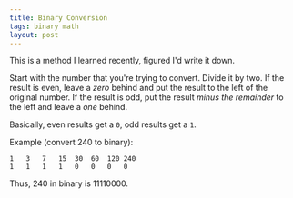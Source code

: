 ```yaml
---
title: Binary Conversion
tags: binary math
layout: post
---
```


This is a method I learned recently, figured I'd write it down. 

Start with the number that you're trying to convert. Divide it by two. If the result is even, leave a _zero_ behind and put the result to the left of the original number. If the result is odd, put the result *minus the remainder* to the left and leave a _one_ behind. 

Basically, even results get a `0`, odd results get a `1`.

Example (convert 240 to binary): 

	1	3	7	15	30	60	120	240
	1	1	1	1	0	0	0	0

Thus, 240 in binary is 11110000.
